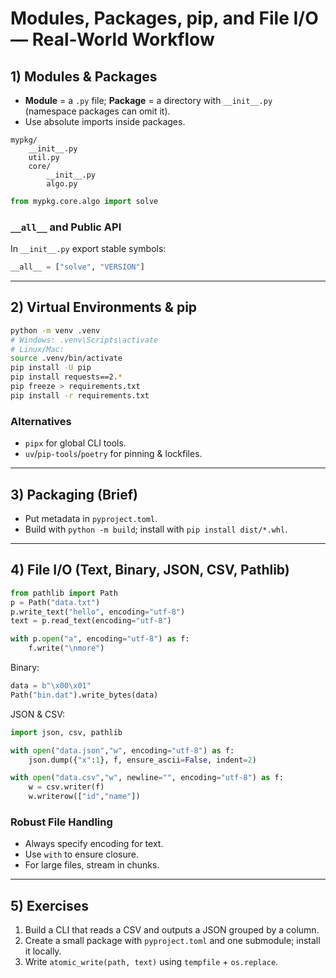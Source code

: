 # Modules, Packages, pip, and File I/O — Real-World Workflow

## 1) Modules & Packages
- **Module** = a `.py` file; **Package** = a directory with `__init__.py` (namespace packages can omit it).
- Use absolute imports inside packages.

```
mypkg/
    __init__.py
    util.py
    core/
        __init__.py
        algo.py
```

```python
from mypkg.core.algo import solve
```

### `__all__` and Public API
In `__init__.py` export stable symbols:
```python
__all__ = ["solve", "VERSION"]
```

---

## 2) Virtual Environments & pip
```bash
python -m venv .venv
# Windows: .venv\Scripts\activate
# Linux/Mac:
source .venv/bin/activate
pip install -U pip
pip install requests==2.*
pip freeze > requirements.txt
pip install -r requirements.txt
```

### Alternatives
- `pipx` for global CLI tools.
- `uv`/`pip-tools`/`poetry` for pinning & lockfiles.

---

## 3) Packaging (Brief)
- Put metadata in `pyproject.toml`.
- Build with `python -m build`; install with `pip install dist/*.whl`.

---

## 4) File I/O (Text, Binary, JSON, CSV, Pathlib)
```python
from pathlib import Path
p = Path("data.txt")
p.write_text("hello", encoding="utf-8")
text = p.read_text(encoding="utf-8")

with p.open("a", encoding="utf-8") as f:
    f.write("\nmore")
```

Binary:
```python
data = b"\x00\x01"
Path("bin.dat").write_bytes(data)
```

JSON & CSV:
```python
import json, csv, pathlib

with open("data.json","w", encoding="utf-8") as f:
    json.dump({"x":1}, f, ensure_ascii=False, indent=2)

with open("data.csv","w", newline="", encoding="utf-8") as f:
    w = csv.writer(f)
    w.writerow(["id","name"])
```

### Robust File Handling
- Always specify encoding for text.
- Use `with` to ensure closure.
- For large files, stream in chunks.

---

## 5) Exercises
1. Build a CLI that reads a CSV and outputs a JSON grouped by a column.
2. Create a small package with `pyproject.toml` and one submodule; install it locally.
3. Write `atomic_write(path, text)` using `tempfile` + `os.replace`.